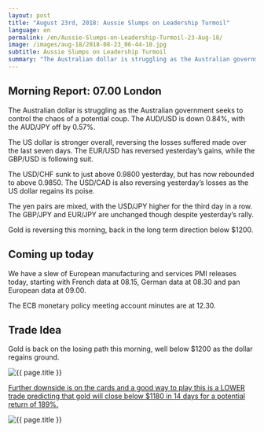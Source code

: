 ```yaml
---
layout: post
title: "August 23rd, 2018: Aussie Slumps on Leadership Turmoil"
language: en
permalink: /en/Aussie-Slumps-on-Leadership-Turmoil-23-Aug-18/
image: /images/aug-18/2018-08-23_06-44-10.jpg
subtitle: Aussie Slumps on Leadership Turmoil
summary: "The Australian dollar is struggling as the Australian government seeks to control the chaos of a potential coup. The AUD/USD is down 0.84%, with the AUD/JPY off by 0.57%"
---
```

## Morning Report: 07.00 London

The Australian dollar is struggling as the Australian government seeks to control the chaos of a potential coup. The AUD/USD is down 0.84%, with the AUD/JPY off by 0.57%. 

The US dollar is stronger overall, reversing the losses suffered made over the last seven days. The EUR/USD has reversed yesterday’s gains, while the GBP/USD is following suit. 

The USD/CHF sunk to just above 0.9800 yesterday, but has now rebounded to above 0.9850. The USD/CAD is also reversing yesterday’s losses as the US dollar regains its poise. 

The yen pairs are mixed, with the USD/JPY higher for the third day in a row. The GBP/JPY and EUR/JPY are unchanged though despite yesterday’s rally. 

Gold is reversing this morning, back in the long term direction below $1200. 

## Coming up today

We have a slew of European manufacturing and services PMI releases today, starting with French data at 08.15, German data at 08.30 and pan European data at 09.00. 

The ECB monetary policy meeting account minutes are at 12.30. 

## Trade Idea

Gold is back on the losing path this morning, well below $1200 as the dollar regains ground.

<img class="post-image" src="{{ site.url }}/images/aug-18/2018-08-23_06-44-10.jpg" alt="{{ page.title }}" title="{{ page.title }}">

<a href="%LINK%%?currency=GBP&market=commodities&underlying=frxXAUUSD&formname=higherlower&duration_units=d&duration_amount=14&expiry_type=duration&amount=10&amount_type=stake&barrier=1180" target="_blank" rel="noopener noreferrer nofollow">Further downside is on the cards and a good way to play this is a LOWER trade predicting that gold will close below $1180 in 14 days for a potential return of 189%.</a>

<img class="post-image" src="{{ site.url }}/images/aug-18/2018-08-23_06-46-44.jpg" alt="{{ page.title }}" title="{{ page.title }}">